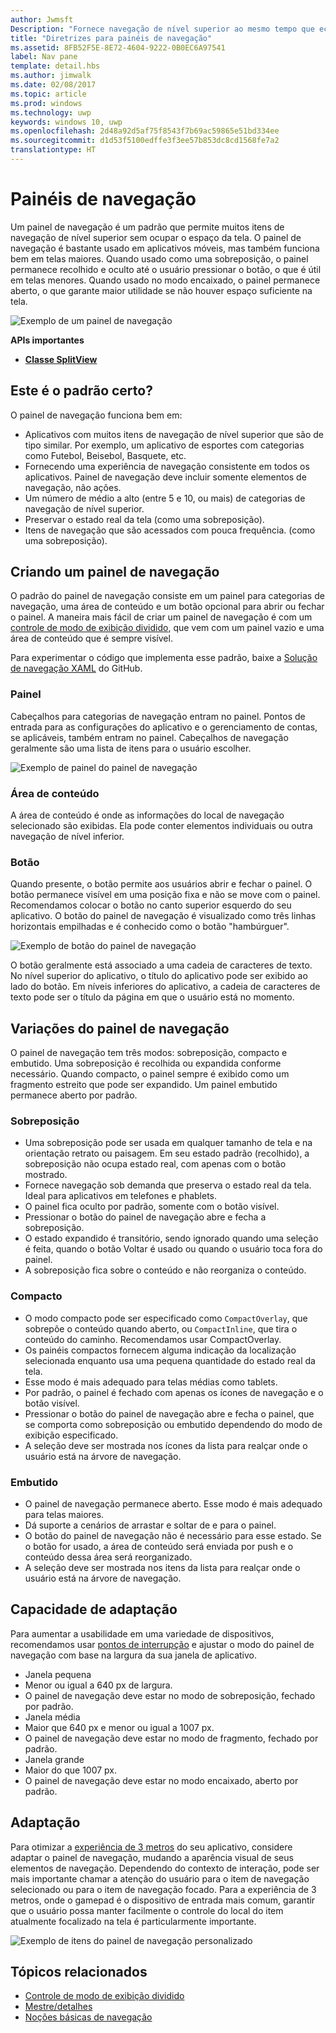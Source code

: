 ```yaml
---
author: Jwmsft
Description: "Fornece navegação de nível superior ao mesmo tempo que economiza o espaço da tela."
title: "Diretrizes para painéis de navegação"
ms.assetid: 8FB52F5E-8E72-4604-9222-0B0EC6A97541
label: Nav pane
template: detail.hbs
ms.author: jimwalk
ms.date: 02/08/2017
ms.topic: article
ms.prod: windows
ms.technology: uwp
keywords: windows 10, uwp
ms.openlocfilehash: 2d48a92d5af75f8543f7b69ac59865e51bd334ee
ms.sourcegitcommit: d1d53f5100edffe3f3ee57b853dc8cd1568fe7a2
translationtype: HT
---
```

# <a name="nav-panes"></a>Painéis de navegação

Um painel de navegação é um padrão que permite muitos itens de navegação de nível superior sem ocupar o espaço da tela. O painel de navegação é bastante usado em aplicativos móveis, mas também funciona bem em telas maiores. Quando usado como uma sobreposição, o painel permanece recolhido e oculto até o usuário pressionar o botão, o que é útil em telas menores. Quando usado no modo encaixado, o painel permanece aberto, o que garante maior utilidade se não houver espaço suficiente na tela.

![Exemplo de um painel de navegação](images/navHero.png)


**APIs importantes**

* [**Classe SplitView**](https://msdn.microsoft.com/library/windows/apps/dn864360)

## <a name="is-this-the-right-pattern"></a>Este é o padrão certo?

O painel de navegação funciona bem em:

-   Aplicativos com muitos itens de navegação de nível superior que são de tipo similar. Por exemplo, um aplicativo de esportes com categorias como Futebol, Beisebol, Basquete, etc.
-   Fornecendo uma experiência de navegação consistente em todos os aplicativos. Painel de navegação deve incluir somente elementos de navegação, não ações.
-   Um número de médio a alto (entre 5 e 10, ou mais) de categorias de navegação de nível superior.
-   Preservar o estado real da tela (como uma sobreposição).
-   Itens de navegação que são acessados com pouca frequência. (como uma sobreposição).

## <a name="building-a-nav-pane"></a>Criando um painel de navegação

O padrão do painel de navegação consiste em um painel para categorias de navegação, uma área de conteúdo e um botão opcional para abrir ou fechar o painel. A maneira mais fácil de criar um painel de navegação é com um [controle de modo de exibição dividido](split-view.md), que vem com um painel vazio e uma área de conteúdo que é sempre visível.

Para experimentar o código que implementa esse padrão, baixe a [Solução de navegação XAML](https://github.com/Microsoft/Windows-universal-samples/tree/master/Samples/XamlNavigation) do GitHub.


### <a name="pane"></a>Painel

Cabeçalhos para categorias de navegação entram no painel. Pontos de entrada para as configurações do aplicativo e o gerenciamento de contas, se aplicáveis, também entram no painel. Cabeçalhos de navegação geralmente são uma lista de itens para o usuário escolher.

![Exemplo de painel do painel de navegação](images/nav_pane_expanded.png)

### <a name="content-area"></a>Área de conteúdo

A área de conteúdo é onde as informações do local de navegação selecionado são exibidas. Ela pode conter elementos individuais ou outra navegação de nível inferior.

### <a name="button"></a>Botão

Quando presente, o botão permite aos usuários abrir e fechar o painel. O botão permanece visível em uma posição fixa e não se move com o painel. Recomendamos colocar o botão no canto superior esquerdo do seu aplicativo. O botão do painel de navegação é visualizado como três linhas horizontais empilhadas e é conhecido como o botão "hambúrguer".

![Exemplo de botão do painel de navegação](images/nav_button.png)

O botão geralmente está associado a uma cadeia de caracteres de texto. No nível superior do aplicativo, o título do aplicativo pode ser exibido ao lado do botão. Em níveis inferiores do aplicativo, a cadeia de caracteres de texto pode ser o título da página em que o usuário está no momento.

## <a name="nav-pane-variations"></a>Variações do painel de navegação

O painel de navegação tem três modos: sobreposição, compacto e embutido. Uma sobreposição é recolhida ou expandida conforme necessário. Quando compacto, o painel sempre é exibido como um fragmento estreito que pode ser expandido. Um painel embutido permanece aberto por padrão.

### <a name="overlay"></a>Sobreposição

-   Uma sobreposição pode ser usada em qualquer tamanho de tela e na orientação retrato ou paisagem. Em seu estado padrão (recolhido), a sobreposição não ocupa estado real, com apenas com o botão mostrado.
-   Fornece navegação sob demanda que preserva o estado real da tela. Ideal para aplicativos em telefones e phablets.
-   O painel fica oculto por padrão, somente com o botão visível.
-   Pressionar o botão do painel de navegação abre e fecha a sobreposição.
-   O estado expandido é transitório, sendo ignorado quando uma seleção é feita, quando o botão Voltar é usado ou quando o usuário toca fora do painel.
-   A sobreposição fica sobre o conteúdo e não reorganiza o conteúdo.

### <a name="compact"></a>Compacto

-   O modo compacto pode ser especificado como `CompactOverlay`, que sobrepõe o conteúdo quando aberto, ou `CompactInline`, que tira o conteúdo do caminho. Recomendamos usar CompactOverlay.
-   Os painéis compactos fornecem alguma indicação da localização selecionada enquanto usa uma pequena quantidade do estado real da tela.
-   Esse modo é mais adequado para telas médias como tablets.
-   Por padrão, o painel é fechado com apenas os ícones de navegação e o botão visível.
-   Pressionar o botão do painel de navegação abre e fecha o painel, que se comporta como sobreposição ou embutido dependendo do modo de exibição especificado.
-   A seleção deve ser mostrada nos ícones da lista para realçar onde o usuário está na árvore de navegação.

### <a name="inline"></a>Embutido

-   O painel de navegação permanece aberto. Esse modo é mais adequado para telas maiores.
-   Dá suporte a cenários de arrastar e soltar de e para o painel.
-   O botão do painel de navegação não é necessário para esse estado. Se o botão for usado, a área de conteúdo será enviada por push e o conteúdo dessa área será reorganizado.
-   A seleção deve ser mostrada nos itens da lista para realçar onde o usuário está na árvore de navegação.

## <a name="adaptability"></a>Capacidade de adaptação

Para aumentar a usabilidade em uma variedade de dispositivos, recomendamos usar [pontos de interrupção](../layout/screen-sizes-and-breakpoints-for-responsive-design.md) e ajustar o modo do painel de navegação com base na largura da sua janela de aplicativo.
-   Janela pequena
   -   Menor ou igual a 640 px de largura.
   -   O painel de navegação deve estar no modo de sobreposição, fechado por padrão.
-   Janela média
   -   Maior que 640 px e menor ou igual a 1007 px.
   -   O painel de navegação deve estar no modo de fragmento, fechado por padrão.
-   Janela grande
   -   Maior do que 1007 px.
   -   O painel de navegação deve estar no modo encaixado, aberto por padrão.

## <a name="tailoring"></a>Adaptação

Para otimizar a [experiência de 3 metros](http://go.microsoft.com/fwlink/?LinkId=760736) do seu aplicativo, considere adaptar o painel de navegação, mudando a aparência visual de seus elementos de navegação. Dependendo do contexto de interação, pode ser mais importante chamar a atenção do usuário para o item de navegação selecionado ou para o item de navegação focado. Para a experiência de 3 metros, onde o gamepad é o dispositivo de entrada mais comum, garantir que o usuário possa manter facilmente o controle do local do item atualmente focalizado na tela é particularmente importante.

![Exemplo de itens do painel de navegação personalizado](images/nav_item_states.png)

## <a name="related-topics"></a>Tópicos relacionados

* [Controle de modo de exibição dividido](split-view.md)
* [Mestre/detalhes](master-details.md)
* [Noções básicas de navegação](https://msdn.microsoft.com/library/windows/apps/dn958438)
 

 
